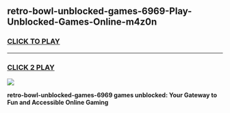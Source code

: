 
## retro-bowl-unblocked-games-6969-Play-Unblocked-Games-Online-m4z0n
<h3>
<a href="https://premium76.site?title=retro-bowl-unblocked-games-6969&ref=24A">CLICK TO PLAY</a></h3>
<hr>

<h3>
<a href="https://premium76.site?title=retro-bowl-unblocked-games-6969&ref=24A">CLICK 2 PLAY</a>
  
</h3>

<a href="https://premium76.site?title=retro-bowl-unblocked-games-6969&ref=24A"><img src="https://clearcache.store/games.png"></a>


**retro-bowl-unblocked-games-6969 games unblocked: Your Gateway to Fun and Accessible Online Gaming**
